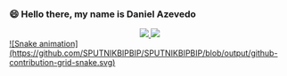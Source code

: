 ###  😄 Hello there, my name is Daniel Azevedo
<!--
**SPUTNIKBIPBIP/SPUTNIKBIPBIP** is a ✨ _special_ ✨ repository because its `README.md` (this file) appears on your GitHub profile.

Here are some ideas to get you started:

- 🔭 I’m currently working on ...
- 🌱 I’m currently learning ...
- 👯 I’m looking to collaborate on ...
- 🤔 I’m looking for help with ...
- 💬 Ask me about ...
- 📫 How to reach me: ...
- 😄 Pronouns: ...
- ⚡ Fun fact: ...
-->

<div align="center">
  <a href="https://github.com/SPUTNIKBIPBIP">
  <img height="180em" src="https://github-readme-stats.vercel.app/api?username=SPUTNIKBIPBIP&show_icons=true&theme=dracula&include_all_commits=true&count_private=true"/>
  <img height="180em" src="https://github-readme-stats.vercel.app/api/top-langs/?username=SPUTNIKBIPBIP&layout=compact&langs_count=7&theme=dracula"/>
</div>
![Snake animation](https://github.com/SPUTNIKBIPBIP/SPUTNIKBIPBIP/blob/output/github-contribution-grid-snake.svg)
  
